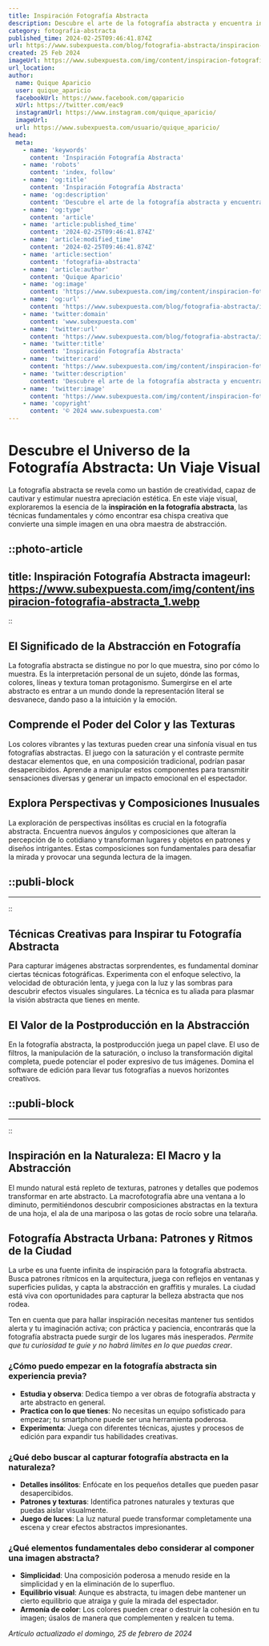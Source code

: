 ```yaml
---
title: Inspiración Fotografía Abstracta
description: Descubre el arte de la fotografía abstracta y encuentra inspiración para capturar imágenes únicas que estimulen la imaginación y creatividad.
category: fotografia-abstracta
published_time: 2024-02-25T09:46:41.874Z
url: https://www.subexpuesta.com/blog/fotografia-abstracta/inspiracion-fotografia-abstracta
created: 25 Feb 2024
imageUrl: https://www.subexpuesta.com/img/content/inspiracion-fotografia-abstracta_1.webp
url_location:
author:
  name: Quique Aparicio
  user: quique_aparicio
  facebookUrl: https://www.facebook.com/qaparicio
  xUrl: https://twitter.com/eac9
  instagramUrl: https://www.instagram.com/quique_aparicio/
  imageUrl: 
  url: https://www.subexpuesta.com/usuario/quique_aparicio/
head:
  meta:
    - name: 'keywords'
      content: 'Inspiración Fotografía Abstracta'
    - name: 'robots'
      content: 'index, follow'
    - name: 'og:title'
      content: 'Inspiración Fotografía Abstracta'
    - name: 'og:description'
      content: 'Descubre el arte de la fotografía abstracta y encuentra inspiración para capturar imágenes únicas que estimulen la imaginación y creatividad.'
    - name: 'og:type'
      content: 'article'
    - name: 'article:published_time'
      content: '2024-02-25T09:46:41.874Z'
    - name: 'article:modified_time'
      content: '2024-02-25T09:46:41.874Z'
    - name: 'article:section'
      content: 'fotografia-abstracta'
    - name: 'article:author'
      content: 'Quique Aparicio'
    - name: 'og:image'
      content: 'https://www.subexpuesta.com/img/content/inspiracion-fotografia-abstracta_1.webp'
    - name: 'og:url'
      content: 'https://www.subexpuesta.com/blog/fotografia-abstracta/inspiracion-fotografia-abstracta'
    - name: 'twitter:domain'
      content: 'www.subexpuesta.com'
    - name: 'twitter:url'
      content: 'https://www.subexpuesta.com/blog/fotografia-abstracta/inspiracion-fotografia-abstracta'
    - name: 'twitter:title'
      content: 'Inspiración Fotografía Abstracta'
    - name: 'twitter:card'
      content: 'https://www.subexpuesta.com/img/content/inspiracion-fotografia-abstracta_1.webp'
    - name: 'twitter:description'
      content: 'Descubre el arte de la fotografía abstracta y encuentra inspiración para capturar imágenes únicas que estimulen la imaginación y creatividad.'
    - name: 'twitter:image'
      content: 'https://www.subexpuesta.com/img/content/inspiracion-fotografia-abstracta_1.webp'
    - name: 'copyright'
      content: '© 2024 www.subexpuesta.com'
---
```

# Descubre el Universo de la Fotografía Abstracta: Un Viaje Visual

La fotografía abstracta se revela como un bastión de creatividad, capaz de cautivar y estimular nuestra apreciación estética. En este viaje visual, exploraremos la esencia de la **inspiración en la fotografía abstracta**, las técnicas fundamentales y cómo encontrar esa chispa creativa que convierte una simple imagen en una obra maestra de abstracción.


::photo-article
---
title: Inspiración Fotografía Abstracta
imageurl: https://www.subexpuesta.com/img/content/inspiracion-fotografia-abstracta_1.webp
---
::


## El Significado de la Abstracción en Fotografía

La fotografía abstracta se distingue no por lo que muestra, sino por cómo lo muestra. Es la interpretación personal de un sujeto, dónde las formas, colores, líneas y textura toman protagonismo. Sumergirse en el arte abstracto es entrar a un mundo donde la representación literal se desvanece, dando paso a la intuición y la emoción.

## Comprende el Poder del Color y las Texturas

Los colores vibrantes y las texturas pueden crear una sinfonía visual en tus fotografías abstractas. El juego con la saturación y el contraste permite destacar elementos que, en una composición tradicional, podrían pasar desapercibidos. Aprende a manipular estos componentes para transmitir sensaciones diversas y generar un impacto emocional en el espectador.

## Explora Perspectivas y Composiciones Inusuales

La exploración de perspectivas insólitas es crucial en la fotografía abstracta. Encuentra nuevos ángulos y composiciones que alteran la percepción de lo cotidiano y transforman lugares y objetos en patrones y diseños intrigantes. Estas composiciones son fundamentales para desafiar la mirada y provocar una segunda lectura de la imagen.


  ::publi-block
  ---
  ---
  ::
  
  
## Técnicas Creativas para Inspirar tu Fotografía Abstracta

Para capturar imágenes abstractas sorprendentes, es fundamental dominar ciertas técnicas fotográficas. Experimenta con el enfoque selectivo, la velocidad de obturación lenta, y juega con la luz y las sombras para descubrir efectos visuales singulares. La técnica es tu aliada para plasmar la visión abstracta que tienes en mente.

## El Valor de la Postproducción en la Abstracción

En la fotografía abstracta, la postproducción juega un papel clave. El uso de filtros, la manipulación de la saturación, o incluso la transformación digital completa, puede potenciar el poder expresivo de tus imágenes. Domina el software de edición para llevar tus fotografías a nuevos horizontes creativos.


  ::publi-block
  ---
  ---
  ::
  
  
## Inspiración en la Naturaleza: El Macro y la Abstracción

El mundo natural está repleto de texturas, patrones y detalles que podemos transformar en arte abstracto. La macrofotografía abre una ventana a lo diminuto, permitiéndonos descubrir composiciones abstractas en la textura de una hoja, el ala de una mariposa o las gotas de rocío sobre una telaraña.

## Fotografía Abstracta Urbana: Patrones y Ritmos de la Ciudad

La urbe es una fuente infinita de inspiración para la fotografía abstracta. Busca patrones rítmicos en la arquitectura, juega con reflejos en ventanas y superficies pulidas, y capta la abstracción en graffitis y murales. La ciudad está viva con oportunidades para capturar la belleza abstracta que nos rodea.

Ten en cuenta que para hallar inspiración necesitas mantener tus sentidos alerta y tu imaginación activa; con práctica y paciencia, encontrarás que la fotografía abstracta puede surgir de los lugares más inesperados. *Permite que tu curiosidad te guíe y no habrá límites en lo que puedas crear*.

### ¿Cómo puedo empezar en la fotografía abstracta sin experiencia previa?

- **Estudia y observa**: Dedica tiempo a ver obras de fotografía abstracta y arte abstracto en general.
- **Practica con lo que tienes**: No necesitas un equipo sofisticado para empezar; tu smartphone puede ser una herramienta poderosa.
- **Experimenta**: Juega con diferentes técnicas, ajustes y procesos de edición para expandir tus habilidades creativas.

### ¿Qué debo buscar al capturar fotografía abstracta en la naturaleza?

- **Detalles insólitos**: Enfócate en los pequeños detalles que pueden pasar desapercibidos.
- **Patrones y texturas**: Identifica patrones naturales y texturas que puedas aislar visualmente.
- **Juego de luces**: La luz natural puede transformar completamente una escena y crear efectos abstractos impresionantes.

### ¿Qué elementos fundamentales debo considerar al componer una imagen abstracta?

- **Simplicidad**: Una composición poderosa a menudo reside en la simplicidad y en la eliminación de lo superfluo.
- **Equilibrio visual**: Aunque es abstracta, tu imagen debe mantener un cierto equilibrio que atraiga y guíe la mirada del espectador.
- **Armonía de color**: Los colores pueden crear o destruir la cohesión en tu imagen; úsalos de manera que complementen y realcen tu tema.

_Artículo actualizado el domingo, 25 de febrero de 2024_